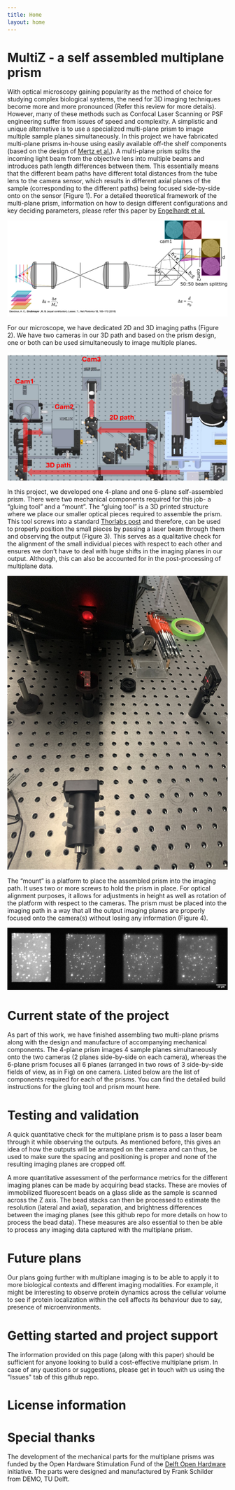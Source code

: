 ```yaml
---
title: Home
layout: home
---
```


# MultiZ - a self assembled multiplane prism 
 
With optical microscopy gaining popularity as the method of choice for studying complex biological systems, the need for 3D imaging techniques become more and more pronounced (Refer this review for more details). However, many of these methods such as Confocal Laser Scanning or PSF engineering suffer from issues of speed and complexity. A simplistic and unique alternative is to use a specialized multi-plane prism to image multiple sample planes simultaneously.
In this project we have fabricated multi-plane prisms in-house using easily available off-the shelf components (based on the design of [Mertz et al.](https://opg.optica.org/optica/fulltext.cfm?uri=optica-7-11-1477&id=441827)). A multi-plane prism splits the incoming light beam from the objective lens into multiple beams and introduces path length differences between them. This essentially means that the different beam paths have different total distances from the tube lens to the camera sensor, which results in different axial planes of the sample (corresponding to the different paths) being focused side-by-side onto on the sensor (Figure 1). For a detailed theoretical framework of the multi-plane prism, information on how to design different configurations and key deciding parameters, please refer this paper by [Engelhardt et al.](https://www.frontiersin.org/journals/physics/articles/10.3389/fphy.2022.1010053/full)

![Figure 1](docs/images/prism-schematic.jpg)

For our microscope, we have dedicated 2D and 3D imaging paths (Figure 2). We have two cameras in our 3D path and based on the prism design, one or both can be used simultaneously to image multiple planes. 

![Figure 2](docs/images/willy-paths.jpg)

In this project, we developed one 4-plane and one 6-plane self-assembled prism. There were two mechanical components required for this job- a “gluing tool” and a “mount”. 
The “gluing tool” is a 3D printed structure where we place our smaller optical pieces required to assemble the prism. This tool screws into a standard [Thorlabs post](https://www.thorlabs.com/newgrouppage9.cfm?objectgroup_id=1266) and therefore, can be used to properly position the small pieces by passing a laser beam through them and observing the output (Figure 3). This serves as a qualitative check for the alignment of the small individual pieces with respect to each other and ensures we don’t have to deal with huge shifts in the imaging planes in our output. Although, this can also be accounted for in the post-processing of multiplane data. 

![Figure 3](docs/images/prism-gluing.jpg)

The “mount” is a platform to place the assembled prism into the imaging path. It uses two or more screws to hold the prism in place. For optical alignment purposes, it allows for adjustments in height as well as rotation of the platform with respect to the cameras. The prism must be placed into the imaging path in a way that all the output imaging planes are properly focused onto the camera(s) without losing any information (Figure 4).

![Figure 4:  A representative raw image from the multiplane setup showing four planes side-by-side imaged on one camera](docs/images/four-FOVs.png)

# Current state of the project
As part of this work, we have finished assembling two multi-plane prisms along with the design and manufacture of accompanying mechanical components. The 4-plane prism images 4 sample planes simultaneously onto the two cameras (2 planes side-by-side on each camera), whereas the 6-plane prism focuses all 6 planes (arranged in two rows of 3 side-by-side fields of view, as in Fig) on one camera. Listed below are the list of components required for each of the prisms. You can find the detailed build instructions for the gluing tool and prism mount here.


# Testing and validation
A quick quantitative check for the multiplane prism is to pass a laser beam through it while observing the outputs. As mentioned before, this gives an idea of how the outputs will be arranged on the camera and can thus, be used to make sure the spacing and positioning is proper and none of the resulting imaging planes are cropped off. 

A more quantitative assessment of the performance metrics for the different imaging planes can be made by acquiring bead stacks. These are movies of immobilized fluorescent beads on a glass slide as the sample is scanned across the Z axis. The bead stacks can then be processed to estimate the resolution (lateral and axial), separation, and brightness differences between the imaging planes (see this github repo for more details on how to process the bead data). These measures are also essential to then be able to process any imaging data captured with the multiplane prism. 

# Future plans
Our plans going further with multiplane imaging is to be able to apply it to more biological contexts and different imaging modalities. For example, it might be interesting to observe protein dynamics across the cellular volume to see if protein localization within the cell affects its behaviour due to say, presence of microenvironments.

# Getting started and project support
The information provided on this page (along with this paper) should be sufficient for anyone looking to build a cost-effective multiplane prism. In case of any questions or suggestions, please get in touch with us using the "Issues" tab of this github repo.

# License information

# Special thanks
The development of the mechanical parts for the multiplane prisms was funded by the Open Hardware Stimulation Fund of the [Delft Open Hardware](https://www.tudelft.nl/open-hardware/about-us) initiative. The parts were designed and manufactured by Frank Schilder from DEMO, TU Delft.

